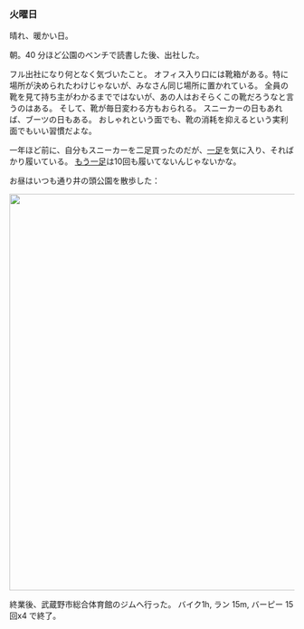 ### 火曜日

晴れ、暖かい日。

朝。40 分ほど公園のベンチで読書した後、出社した。

フル出社になり何となく気づいたこと。
オフィス入り口には靴箱がある。特に場所が決められたわけじゃないが、みなさん同じ場所に置かれている。
全員の靴を見て持ち主がわかるまでではないが、あの人はおそらくこの靴だろうなと言うのはある。
そして、靴が毎日変わる方もおられる。
スニーカーの日もあれば、ブーツの日もある。
おしゃれという面でも、靴の消耗を抑えるという実利面でもいい習慣だよな。

一年ほど前に、自分もスニーカーを二足買ったのだが、[一足](https://www.abc-mart.net/shop/g/g6225660001049/)を気に入り、そればかり履いている。
[もう一足](https://newbalance.hu/new_balance_ml373so2)は10回も履いてないんじゃないかな。

お昼はいつも通り井の頭公園を散歩した：

<img src="https://i.imgur.com/wI3zavJ.jpg" width="700">

終業後、武蔵野市総合体育館のジムへ行った。
バイク1h, ラン 15m, バーピー 15回x4 で終了。
